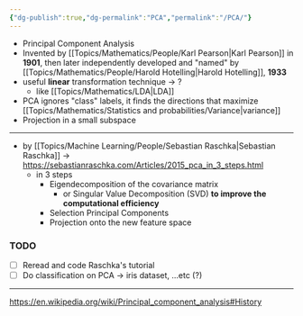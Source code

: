 ```yaml
---
{"dg-publish":true,"dg-permalink":"PCA","permalink":"/PCA/"}
---
```


- Principal Component Analysis
- Invented by [[Topics/Mathematics/People/Karl Pearson|Karl Pearson]] in **1901**, then later independently developed and "named" by [[Topics/Mathematics/People/Harold Hotelling|Harold Hotelling]], **1933**
- useful **linear** transformation technique -> ?
	- like [[Topics/Mathematics/LDA|LDA]]
- PCA ignores "class" labels, it finds the directions that maximize [[Topics/Mathematics/Statistics and probabilities/Variance|variance]]
- Projection in a small subspace

---
- by [[Topics/Machine Learning/People/Sebastian Raschka|Sebastian Raschka]] -> https://sebastianraschka.com/Articles/2015_pca_in_3_steps.html
	- in 3 steps
		- Eigendecomposition of the covariance matrix
			- or Singular Value Decomposition (SVD) **to improve the computational efficiency**
		- Selection Principal Components
		- Projection onto the new feature space


### TODO
- [ ] Reread and code Raschka's tutorial
- [ ] Do classification on PCA -> iris dataset, ...etc (?)

---
https://en.wikipedia.org/wiki/Principal_component_analysis#History

